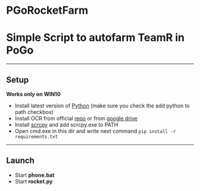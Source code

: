 # PGoRocketFarm
 
# Simple Script to autofarm TeamR in PoGo
____
## Setup
**Works only on WIN10**
- Install latest version of [Python](https://www.python.org/) (make sure you check the add python to path checkbox)
- Install OCR from official [repo](https://github.com/UB-Mannheim/tesseract/wiki) or from [google drive](https://drive.google.com/drive/folders/1IeOzPt4HZtn9uB5Os7xDv_myNI0BGTWn?usp=sharing)
- Install [scrcpy](https://github.com/Genymobile/scrcpy) and add scrcpy.exe to PATH
- Open cmd.exe in this dir and write next command `pip install -r requirements.txt`
____
## Launch
- Start **phone.bat**
- Start **rocket.py**
